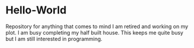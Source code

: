 # Hello-World
Repository for anything that comes to mind
I am retired and working on my plot. I am busy completing my half built house.
This keeps me quite busy but I am still interested in programming.
